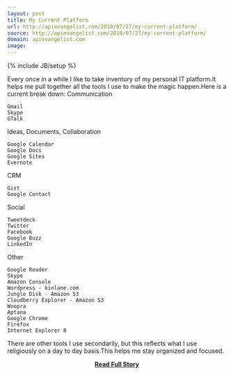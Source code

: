 ```yaml
---
layout: post
title: My Current Platform
url: http://apievangelist.com/2010/07/27/my-current-platform/
source: http://apievangelist.com/2010/07/27/my-current-platform/
domain: apievangelist.com
image: 
---
```

{% include JB/setup %}<p>Every once in a while I like to take inventory of my personal IT platform.It helps me pull together all the tools I use to make the magic happen.Here is a current break down:
Communication

	Gmail
	Skype
	GTalk

Ideas, Documents, Collaboration

	Google Calendar
	Google Docs
	Google Sites
	Evernote

CRM

	Gist
	Google Contact

Social

	Tweetdeck
	Twitter
	Facebook
	Google Buzz
	LinkedIn

Other

	Google Reader
	Skype
	Amazon Console
	Wordpress - kinlane.com
	Jungle Disk - Amazon S3
	Cloudberry Explorer - Amazon S3
	Woopra
	Aptana
	Google Chrome
	Firefox
	Internet Explorer 8

There are other tools I use secondarily, but this reflects what I use religiously on a day to day basis.This helps me stay organized and focused.</p>
<center><p><a href="http://apievangelist.com/2010/07/27/my-current-platform/" style='padding:25px; font-sze:18px; font-weight: bold;'>Read Full Story</a></p></center>
